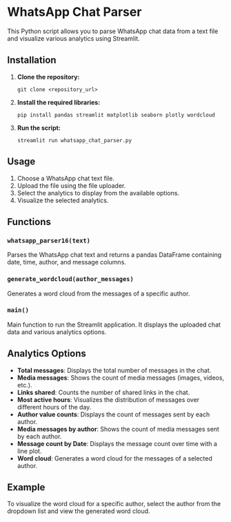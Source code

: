 # WhatsApp Chat Parser

This Python script allows you to parse WhatsApp chat data from a text file and visualize various analytics using Streamlit.

## Installation

1. **Clone the repository:**
    ```
    git clone <repository_url>
    ```

2. **Install the required libraries:**
    ```
    pip install pandas streamlit matplotlib seaborn plotly wordcloud
    ```

3. **Run the script:**
    ```
    streamlit run whatsapp_chat_parser.py
    ```

## Usage

1. Choose a WhatsApp chat text file.
2. Upload the file using the file uploader.
3. Select the analytics to display from the available options.
4. Visualize the selected analytics.

## Functions

### `whatsapp_parser16(text)`

Parses the WhatsApp chat text and returns a pandas DataFrame containing date, time, author, and message columns.

### `generate_wordcloud(author_messages)`

Generates a word cloud from the messages of a specific author.

### `main()`

Main function to run the Streamlit application. It displays the uploaded chat data and various analytics options.

## Analytics Options

- **Total messages**: Displays the total number of messages in the chat.
- **Media messages**: Shows the count of media messages (images, videos, etc.).
- **Links shared**: Counts the number of shared links in the chat.
- **Most active hours**: Visualizes the distribution of messages over different hours of the day.
- **Author value counts**: Displays the count of messages sent by each author.
- **Media messages by author**: Shows the count of media messages sent by each author.
- **Message count by Date**: Displays the message count over time with a line plot.
- **Word cloud**: Generates a word cloud for the messages of a selected author.

## Example

To visualize the word cloud for a specific author, select the author from the dropdown list and view the generated word cloud.



